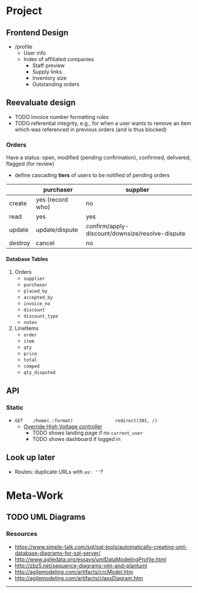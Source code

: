 Project
================================================================================

## Frontend Design

* /profile
  * User info
  * Index of affiliated companies
    * Staff preview
    * Supply links
    * Inventory size
    * Outstanding orders

## Reevaluate design

* TODO invoice number formatting rules
* TODO referential integrity, e.g., for when a user wants to remove an
       item which was referenced in previous orders (and is thus blocked)

### Orders

Have a status: open, modified (pending confirmation), confirmed, delivered, flagged (for review)

* define cascading **tiers** of users to be notified of pending orders

|         | purchaser        | supplier                                        |
| ------- | ---------------- | ----------------------------------------------- |
| create  | yes (record who) | no                                              |
| read    | yes              | yes                                             |
| update  | update/dispute   | confirm/apply-discount/downsize/resolve-dispute |
| destroy | cancel           | no                                              |

#### Database Tables

1. Orders
   * `supplier`
   * `purchaser`
   * `placed_by`
   * `accepted_by`
   * `invoice_no`
   * `discount`
   * `discount_type`
   * `notes`
2. LineItems
   * `order`
   * `item`
   * `qty`
   * `price`
   * `total`
   * `comped`
   * `qty_disputed`

## API

### Static

* `GET    /home(.:format)                redirect(301, /)`
  * [Override High Voltage controller][hv]
    * TODO shows landing page if no `current_user`
    * TODO shows dashboard if logged in

## Look up later

  * Routes: duplicate URLs with `as: ''`?

Meta-Work
================================================================================

## TODO UML Diagrams

### Resources

  * https://www.simple-talk.com/sql/sql-tools/automatically-creating-uml-database-diagrams-for-sql-server/
  * http://www.agiledata.org/essays/umlDataModelingProfile.html
  * http://zbz5.net/sequence-diagrams-vim-and-plantuml
  * http://agilemodeling.com/artifacts/crcModel.htm
  * http://agilemodeling.com/artifacts/classDiagram.htm

---

[hv]: https://github.com/thoughtbot/high_voltage#override
